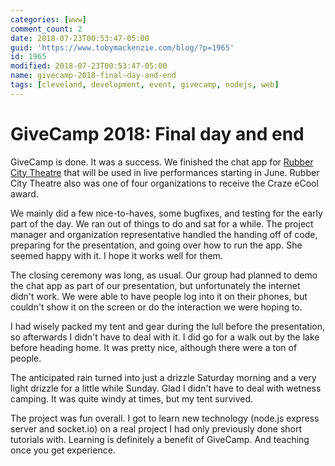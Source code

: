 ```yaml
---
categories: [www]
comment_count: 2
date: 2018-07-23T00:53:47-05:00
guid: 'https://www.tobymackenzie.com/blog/?p=1965'
id: 1965
modified: 2018-07-23T00:53:47-05:00
name: givecamp-2018-final-day-and-end
tags: [cleveland, development, event, givecamp, nodejs, web]
---
```


GiveCamp 2018: Final day and end
================================

GiveCamp is done.  It was a success.  We finished the chat app for [Rubber City Theatre](http://rubbercitytheatre.com/) that will be used in live performances starting in June.<!--more-->  Rubber City Theatre also was one of four organizations to receive the Craze eCool award.

We mainly did a few nice-to-haves, some bugfixes, and testing for the early part of the day.  We ran out of things to do and sat for a while.  The project manager and organization representative handled the handing off of code, preparing for the presentation, and going over how to run the app.  She seemed happy with it.  I hope it works well for them.

The closing ceremony was long, as usual.  Our group had planned to demo the chat app as part of our presentation, but unfortunately the internet didn't work.  We were able to have people log into it on their phones, but couldn't show it on the screen or do the interaction we were hoping to.

I had wisely packed my tent and gear during the lull before the presentation, so afterwards I didn't have to deal with it.  I did go for a walk out by the lake before heading home.  It was pretty nice, although there were a ton of people.

The anticipated rain turned into just a drizzle Saturday morning and a very light drizzle for a little while Sunday.  Glad I didn't have to deal with wetness camping.  It was quite windy at times, but my tent survived.

The project was fun overall.  I got to learn new technology (node.js express server and socket.io) on a real project I had only previously done short tutorials with.  Learning is definitely a benefit of GiveCamp.  And teaching once you get experience.
